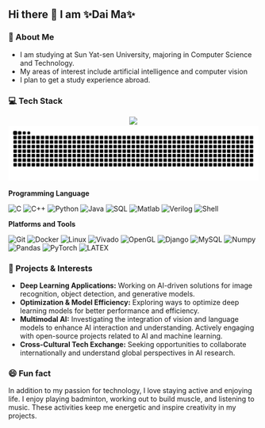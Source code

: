 ## Hi there 👋 I am ✨Dai Ma✨

### 🎯 About Me

* I am studying at Sun Yat-sen University, majoring in Computer Science and Technology.
* My areas of interest include artificial intelligence and computer vision
* I plan to get a study experience abroad.

### 💻 Tech Stack

<!-- Most Used Languages -->

<div align="center">
  
  <a href="https://github.com/anuraghazra/github-readme-stats">
    <img src="https://github-readme-stats.vercel.app/api/top-langs/?username=KDAIer&layout=compact&langs_count=100&hide_border=true" />
  </a>

</div>


<!-- Github Activity Graph -->

<!-- Contributions Graph Snake -->
<picture>
  <source media="(prefers-color-scheme: dark)" srcset="https://raw.githubusercontent.com/KDAIer/KDAIer/output/github-snake-dark.svg" />
  <source media="(prefers-color-scheme: light)" srcset="https://raw.githubusercontent.com/KDAIer/KDAIer/output/github-snake.svg" />
  <img alt="github-snake" src="https://raw.githubusercontent.com/KDAIer/KDAIer/output/github-snake.svg" />
</picture>


**Programming Language**

![C](https://img.shields.io/badge/-C-000?&logo=C)
![C++](https://img.shields.io/badge/-C++-000?&logo=c%2b%2b&logoColor=00599C)
![Python](https://img.shields.io/badge/-Python-000?&logo=Python)
![Java](https://img.shields.io/badge/-Java-000?&logo=Java&logoColor=007396)
![SQL](https://img.shields.io/badge/-SQL-000?&logo=MySQL)
![Matlab](https://img.shields.io/badge/-Matlab-000?&logo=matlab)
![Verilog](https://img.shields.io/badge/-Verilog-000?&logo=verilog)
![Shell](https://img.shields.io/badge/-Shell-000?&logo=gnu-bash)

**Platforms and Tools**

![Git](https://img.shields.io/badge/-git-000?&logo=git)
![Docker](https://img.shields.io/badge/-Docker-000?&logo=docker)
![Linux](https://img.shields.io/badge/-Linux-000?&logo=linux&logoColor=FCC624)
![Vivado](https://img.shields.io/badge/-Vivado-000?&logo=xilinx)
![OpenGL](https://img.shields.io/badge/-OpenGL-000?&logo=opengl)
![Django](https://img.shields.io/badge/-Django-000?&logo=django)
![MySQL](https://img.shields.io/badge/-MySQL-000?&logo=mysql)
![Numpy](https://img.shields.io/badge/-NumPy-000?&logo=numpy)
![Pandas](https://img.shields.io/badge/-Pandas-000?&logo=pandas)
![PyTorch](https://img.shields.io/badge/-PyTorch-000?&logo=PyTorch)
![LATEX](https://img.shields.io/badge/-LATEX-000?&logo=latex)

### 🚀 Projects & Interests
  
- **Deep Learning Applications:** Working on AI-driven solutions for image recognition, object detection, and generative models.  
- **Optimization & Model Efficiency:** Exploring ways to optimize deep learning models for better performance and efficiency.  
- **Multimodal AI:** Investigating the integration of vision and language models to enhance AI interaction and understanding. Actively engaging with open-source projects related to AI and machine learning.  
- **Cross-Cultural Tech Exchange:** Seeking opportunities to collaborate internationally and understand global perspectives in AI research.  


### 😄 Fun fact

In addition to my passion for technology, I love staying active and enjoying life. I enjoy playing badminton, working out to build muscle, and listening to music. These activities keep me energetic and inspire creativity in my projects.
  
<!--
- 🔭 I’m currently working on ...
- 🌱 I’m currently learning ...
- 👯 I’m looking to collaborate on ...
- 🤔 I’m looking for help with ...
- 💬 Ask me about ...
- 📫 How to reach me: ...
- 😄 Pronouns: ...
- ⚡ Fun fact: ...
-->
